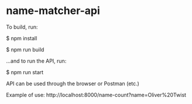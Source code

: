 # name-matcher-api

To build, run:

$ npm install

$ npm run build

...and to run the API, run:

$ npm run start

API can be used through the browser or Postman (etc.)

Example of use: http://localhost:8000/name-count?name=Oliver%20Twist
